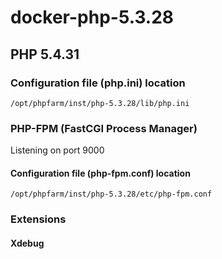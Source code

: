 docker-php-5.3.28
=================

PHP 5.4.31
----------

### Configuration file (php.ini) location

    /opt/phpfarm/inst/php-5.3.28/lib/php.ini

### PHP-FPM (FastCGI Process Manager)

Listening on port 9000

#### Configuration file (php-fpm.conf) location

    /opt/phpfarm/inst/php-5.3.28/etc/php-fpm.conf

### Extensions

#### Xdebug
